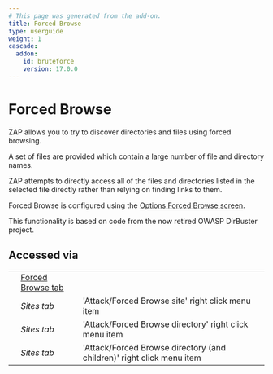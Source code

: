 ```yaml
---
# This page was generated from the add-on.
title: Forced Browse
type: userguide
weight: 1
cascade:
  addon:
    id: bruteforce
    version: 17.0.0
---
```


# Forced Browse


ZAP allows you to try to discover directories and files using forced browsing.  

A set of files are provided which contain a large number of file and directory names.  

ZAP attempts to directly access all of the files and directories listed in the selected
file directly rather than relying on finding links to them.


Forced Browse is configured using the [Options
Forced Browse screen](/docs/desktop/addons/forced-browse/options/).  

This functionality is based on code from the now retired OWASP DirBuster project.

## Accessed via

|   |                                                              |                                                                       |
|---|--------------------------------------------------------------|-----------------------------------------------------------------------|
|   | [Forced Browse tab](/docs/desktop/addons/forced-browse/tab/) |                                                                       |
|   | *Sites tab*                                                  | 'Attack/Forced Browse site' right click menu item                     |
|   | *Sites tab*                                                  | 'Attack/Forced Browse directory' right click menu item                |
|   | *Sites tab*                                                  | 'Attack/Forced Browse directory (and children)' right click menu item |
